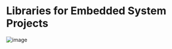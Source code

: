 <h1> Libraries for Embedded System Projects </h1>

![image](https://user-images.githubusercontent.com/38166489/77253310-3d1a4680-6c7f-11ea-9af2-ecdd8e2d15e3.png)
